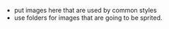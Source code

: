 * put images here that are used by common styles
* use folders for images that are going to be sprited.